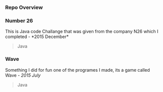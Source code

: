 <h3>Repo Overview</h3>

<h3>Number 26</h3>
 This is Java code Challange that was given from the company N26 which I completed - *2015 December*

>Java

<h3>Wave</h3>

Something I did for fun one of the programes I made, its a game called Wave - *2015 July*
>Java

